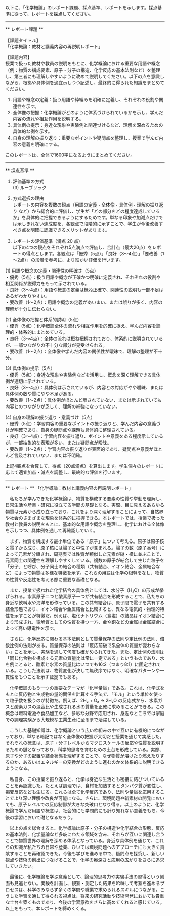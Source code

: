 以下に、「化学概論」のレポート課題、採点基準、レポートを示します。採点基準に従って、レポートを採点してください。

---------------------------------------
** レポート課題 **

【課題タイトル】  
「化学概論：教材と講義内容の再説明レポート」

【課題内容】  
授業で扱った教材や教員の説明をもとに、化学概論における重要な用語や概念（例：物質の構成要素、原子・分子の構造、化学反応の基本法則など）を整理し、第三者にも理解しやすいように改めて説明してください。以下の点を意識しながら、根拠や具体例を適宜示しつつ記述し、最終的に得られた知識をまとめてください。

1. 用語や概念の定義：扱う用語や枠組みを明確に定義し、それぞれの役割や関連性を示す。  
2. 全体像の把握：化学概論がどのように体系づけられているかを示し、学んだ内容の流れや相互作用を説明する。  
3. 具体例の提示：身近な現象や実験例と関連づけるなど、理解を深めるための具体的な例を示す。  
4. 自身の理解の振り返り：重要なポイントや疑問点を整理し、授業で学んだ内容の意義を明確にする。

このレポートは、全体で1600字になるようにまとめてください。

---------------------------------------
** 採点基準 **

1. 評価基準の方式  
(3) ルーブリック

2. 方式選択の理由  
レポートの内容を複数の観点（用語の定義・全体像・具体例・理解の振り返り など）から総合的に評価し、学生が「どの部分をどの程度達成しているか」を具体的に把握できるようにするためです。単なる印象や加減点だけでは示しきれない達成度を、各観点で段階的に示すことで、学生が今後改善すべき点を明確に認識できるメリットがあります。

3. レポートの評価基準（満点 20 点）  
以下の4つの観点をそれぞれ5点満点で評価し、合計点（最大20点）をレポートの得点とします。各観点は「優秀（5点）」「良好（3～4点）」「要改善（1～2点）」の段階を参考に、より細かい評価を行います。

(1) 用語や概念の定義・関連性の明確さ（5点）  
・優秀（5点）：扱う用語や概念が正確かつ明確に定義され、それぞれの役割や相互関係が説得力をもって示されている。  
・良好（3～4点）：用語や概念の定義は概ね正確で、関連性の説明も一部不足はあるがわかりやすい。  
・要改善（1～2点）：用語や概念の定義があいまい、または誤りが多く、内容の理解が十分に伝わらない。

(2) 全体像の把握と体系的説明（5点）  
・優秀（5点）：化学概論全体の流れや相互作用を的確に捉え、学んだ内容を論理的・体系的にまとめている。  
・良好（3～4点）：全体の流れは概ね把握されており、体系的に説明されているが、一部つながりの不十分な部分が見受けられる。  
・要改善（1～2点）：全体像や学んだ内容の関係性が曖昧で、理解の整理が不十分。

(3) 具体例の提示（5点）  
・優秀（5点）：身近な現象や実験例などを活用し、概念を深く理解できる具体例が適切に示されている。  
・良好（3～4点）：具体例は示されているが、内容との対応がやや曖昧、または具体例の数や質にやや不足がある。  
・要改善（1～2点）：具体例がほとんど示されていない、または示されていても内容とのつながりが乏しく、理解の補強になっていない。

(4) 自身の理解の振り返り・意義づけ（5点）  
・優秀（5点）：学習内容の重要なポイントの振り返りと、学んだ内容の意義づけが明確であり、自身の疑問点や課題も具体的に整理されている。  
・良好（3～4点）：学習内容を振り返り、ポイントや意義をある程度示しているが、一部抽象的な表現が多い、または疑問点が曖昧。  
・要改善（1～2点）：学習内容の振り返りが表面的であり、疑問点や意義がほとんど言及されていない、または不明確。

上記4観点を合算して、得点（20点満点）を算出します。学生個々のレポートに応じて適宜加点・減点を調整し、最終的な評価を行います。

---------------------------------------
** レポート **
「化学概論：教材と講義内容の再説明レポート」

　私たちが学んできた化学概論は、物質を構成する要素の性質や挙動を理解し、日常生活や産業・研究に役立てる学問の基礎となる。実際、目に見えるあらゆる物質は元素から成り立っており、これをより深く理解することによって、自然界や社会のさまざまな現象を体系的に把握できる。本レポートでは、授業で扱った教材と教員の説明をもとに、基本的な用語や概念を整理し、化学における全体像を示しつつ、具体例を通して再確認していく。

　まず、物質を構成する最小単位である「原子」について考える。原子は原子核と電子から成り、原子核には陽子と中性子が含まれる。陽子の数（原子番号）によって元素が分類され、周期表では性質が類似した元素が縦・横に並ぶことで、元素同士の関連性を理解しやすくしている。複数の原子が結合して生じた粒子を「分子」と呼び、分子同士の結合の種類（共有結合、イオン結合、金属結合など）によって物質は多様な特徴を示す。これらの用語は化学の根幹をなし、物質の性質や反応性を考える際に重要な基礎となる。

　また、授業で扱われた化学結合の具体例としては、水分子（H₂O）の形成が挙げられる。水素原子二つと酸素原子一つが共有結合を形成することで、私たちの身近な飲料水や海洋を形作っている。この共有結合は、原子間で電子を共有する結合形態であり、イオン結合や金属結合と比較すると、異なる電気的・物理的特性を示すことが特徴だ。例えば、塩化ナトリウム（食塩）の結晶はイオン結合により形成され、電解質としての性質を持つ一方、金や銅などの金属は金属結合によって高い導電性を示す。

　さらに、化学反応に関わる基本法則として質量保存の法則や定比例の法則、倍数比例の法則がある。質量保存の法則は「反応前後で系全体の質量が変わらない」ことを示し、実験を通して何度も確かめられてきた。また、定比例の法則は「同じ化合物を構成する元素の質量比は常に一定である」というものであり、水を例にとると、酸素と水素の質量比はいつでも16:2（つまり8:1）に固定されている。こうした法則は、物質変化が決して無秩序ではなく、明確なパターンや一貫性をもつことを示す証拠でもある。

　化学概論のもう一つの重要なテーマが「化学量論」である。これは、化学式をもとに反応物と生成物の量的関係を計算する手法で、「モル」という単位を使って粒子数を扱うのが特徴だ。例えば、2H₂ + O₂ → 2H₂O の反応式から、水素ガスと酸素ガスの混合比や生成される水の質量を正確に求めることができる。この概念は燃料電池や食品加工など、多彩な分野で応用され、身近なところでは家庭での調理実験から大規模な工業生産に至るまで活躍している。

　こうした基礎知識は、化学概論という広い枠組みの中で互いに有機的につながっており、単なる暗記ではなく全体像の把握が大切だと授業を通じて実感した。それぞれの概念は、原子・分子レベルからマクロスケールの反応や性質を説明するための鍵となっており、科学的思考を育むための土台を形成している。実際、原子や分子の配置や結合状態を理解することで、なぜ物質が溶けたり燃えたりするのか、あるいはエネルギーの変換がどのように進むのかを体系的に説明できるようになる。

　私自身、この授業を振り返ると、化学は身近な生活とも密接に結びついていることを再認識した。たとえば調理では、食材を加熱するとタンパク質が変性し、褐変反応なども生じる。これらは全て化学反応であり、法則や量論を応用することでより深い理解や改良が可能になる。さらに、環境問題や新素材の開発においても、原子レベルでの反応制御が大きな突破口となり得る。以上のように、化学概論で学んだ用語や概念は、社会的にも学問的にも計り知れない意義をもち、今後の学習において礎となるだろう。

　以上の点を総合すると、化学概論は原子・分子の構造や化学結合の形態、反応の基本法則、化学量論など多岐にわたる領域を含み、それらが互いに関連し合うことで物質世界の理解を深める体系となっている。身近な具体例を通じて、これらの知識が私たちの日常や産業、ひいては環境問題へのアプローチにも大きく貢献することを再確認できた。今後も学びを進める中で、疑問点を探究し、新しい視点や技術の創出につなげることで、化学の奥深さと応用の広がりをさらに追求していきたい。

　最後に、化学概論を学ぶ意義として、論理的思考力や実験手法の習得という側面も見逃せない。実験を計画し、観察・測定した結果を吟味して考察を進めるプロセスは、科学のみならず多くの学問や職業で求められるスキルにつながる。こうした学習を通して得られる視点は、将来の研究活動や技術開発においても貴重な土台を築くものであり、今後の学習意欲をさらに高めてくれると感じている。以上をもって、本レポートを締めくくる。

